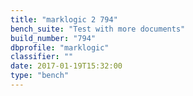 ```yaml
---
title: "marklogic 2 794"
bench_suite: "Test with more documents"
build_number: "794"
dbprofile: "marklogic"
classifier: ""
date: 2017-01-19T15:32:00
type: "bench"
---
```

